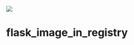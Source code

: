 ![](https://visitor-badge.glitch.me/badge?page_id=Yoas1.flask_image_in_registry)</br>
# flask_image_in_registry
